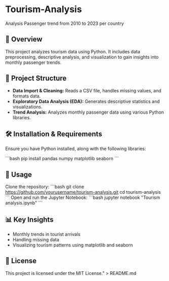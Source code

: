 # Tourism-Analysis
Analysis Passenger trend from 2010 to 2023 per country

## 📌 Overview
This project analyzes tourism data using Python. It includes data preprocessing, descriptive analysis, and visualization to gain insights into monthly passenger trends.

## 📂 Project Structure
- **Data Import & Cleaning:** Reads a CSV file, handles missing values, and formats data.
- **Exploratory Data Analysis (EDA):** Generates descriptive statistics and visualizations.
- **Trend Analysis:** Analyzes monthly passenger data using various Python libraries.

## 🛠️ Installation & Requirements
Ensure you have Python installed, along with the following libraries:

\`\`\`bash
pip install pandas numpy matplotlib seaborn
\`\`\`

## 🚀 Usage
Clone the repository:
\`\`\`bash
git clone https://github.com/yourusername/tourism-analysis.git
cd tourism-analysis
\`\`\`
Open and run the Jupyter Notebook:
\`\`\`bash
jupyter notebook \"Tourism analysis.ipynb\"
\`\`\`

## 📊 Key Insights
- Monthly trends in tourist arrivals
- Handling missing data
- Visualizing tourism patterns using matplotlib and seaborn

## 📜 License
This project is licensed under the MIT License." > README.md
